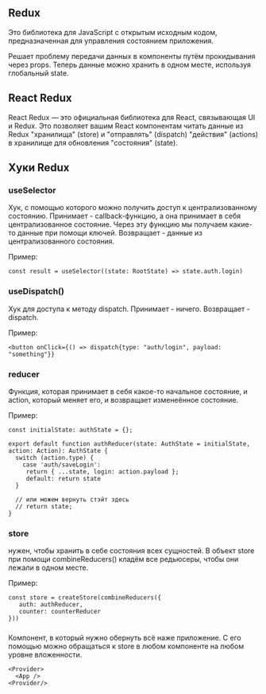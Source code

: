 ## Redux

Это библиотека для JavaScript с открытым исходным кодом, предназначенная для управления состоянием приложения.

Решает проблему передачи данных в компоненты путём прокидывания через props. Теперь данные можно хранить в одном месте, используя глобальный state.

## React Redux

React Redux — это официальная библиотека для React, связывающая UI и Redux. Это позволяет вашим React компонентам читать данные из Redux "хранилища" (store) и "отправлять" (dispatch) "действия" (actions) в хранилище для обновления "состояния" (state).

## Хуки Redux

### useSelector

Хук, с помощью которого можно получить доступ к централизованному состоянию.
Принимает - callback-функцию, а она принимает в себя централизованное состояние. Через эту функцию мы получаем какие-то данные при помощи ключей.
Возвращает - данные из централизованного состояния.

Пример:

```
const result = useSelector((state: RootState) => state.auth.login)

```

### useDispatch()

Хук для доступа к методу dispatch.
Принимает - ничего.
Возвращает - dispatch.

Пример:

```
<button onClick={() => dispatch{type: "auth/login", payload: "something"}}

```

### reducer

Функция, которая принимает в себя какое-то начальное состояние, и action, который меняет его, и возвращает изменеённое состояние.

Пример:

```
const initialState: authState = {};

export default function authReducer(state: AuthState = initialState, action: Action): AuthState {
  switch (action.type) {
    case 'auth/saveLogin':
     return { ...state, login: action.payload };
     default: return state
  }

  // или можем вернуть стэйт здесь
  // return state;
}
```

### store

нужен, чтобы хранить в себе состояния всех сущностей. В объект store при помощи combineReducers() кладём все редьюсеры, чтобы они лежали в одном месте.

Пример:

```
const store = createStore(combineReducers({
   auth: authReducer,
   counter: counterReducer
}))
```

### <Provider>

Компонент, в который нужно обернуть всё наже приложение. С его помощью можно обращаться к store в любом компоненте на любом уровне вложенности.

```
<Provider>
  <App />
<Provider/>
```
